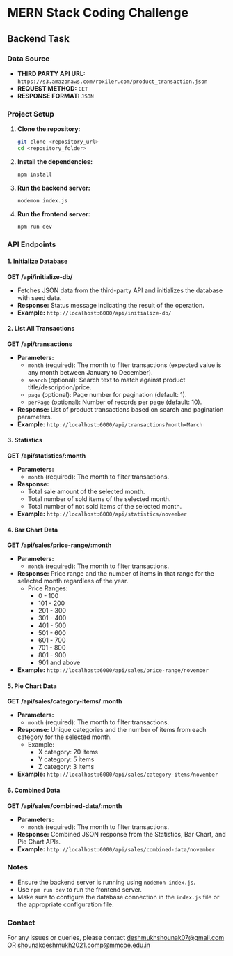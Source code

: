 # MERN Stack Coding Challenge

## Backend Task

### Data Source
- **THIRD PARTY API URL:** `https://s3.amazonaws.com/roxiler.com/product_transaction.json`
- **REQUEST METHOD:** `GET`
- **RESPONSE FORMAT:** `JSON`

### Project Setup

1. **Clone the repository:**
   ```bash
   git clone <repository_url>
   cd <repository_folder>
   ```

2. **Install the dependencies:**
   ```bash
   npm install
   ```

3. **Run the backend server:**
   ```bash
   nodemon index.js
   ```

4. **Run the frontend server:**
   ```bash
   npm run dev
   ```

### API Endpoints

#### 1. Initialize Database
**GET /api/initialize-db/**
- Fetches JSON data from the third-party API and initializes the database with seed data.
- **Response:** Status message indicating the result of the operation.
- **Example:** `http://localhost:6000/api/initialize-db/`

#### 2. List All Transactions
**GET /api/transactions**
- **Parameters:**
  - `month` (required): The month to filter transactions (expected value is any month between January to December).
  - `search` (optional): Search text to match against product title/description/price.
  - `page` (optional): Page number for pagination (default: 1).
  - `perPage` (optional): Number of records per page (default: 10).
- **Response:** List of product transactions based on search and pagination parameters.
- **Example:** `http://localhost:6000/api/transactions?month=March`

#### 3. Statistics
**GET /api/statistics/:month**
- **Parameters:**
  - `month` (required): The month to filter transactions.
- **Response:**
  - Total sale amount of the selected month.
  - Total number of sold items of the selected month.
  - Total number of not sold items of the selected month.
- **Example:** `http://localhost:6000/api/statistics/november`

#### 4. Bar Chart Data
**GET /api/sales/price-range/:month**
- **Parameters:**
  - `month` (required): The month to filter transactions.
- **Response:** Price range and the number of items in that range for the selected month regardless of the year.
  - Price Ranges:
    - 0 - 100
    - 101 - 200
    - 201 - 300
    - 301 - 400
    - 401 - 500
    - 501 - 600
    - 601 - 700
    - 701 - 800
    - 801 - 900
    - 901 and above
- **Example:** `http://localhost:6000/api/sales/price-range/november`

#### 5. Pie Chart Data
**GET /api/sales/category-items/:month**
- **Parameters:**
  - `month` (required): The month to filter transactions.
- **Response:** Unique categories and the number of items from each category for the selected month.
  - Example:
    - X category: 20 items
    - Y category: 5 items
    - Z category: 3 items
- **Example:** `http://localhost:6000/api/sales/category-items/november`

#### 6. Combined Data
**GET /api/sales/combined-data/:month**
- **Parameters:**
  - `month` (required): The month to filter transactions.
- **Response:** Combined JSON response from the Statistics, Bar Chart, and Pie Chart APIs.
- **Example:** `http://localhost:6000/api/sales/combined-data/november`

### Notes
- Ensure the backend server is running using `nodemon index.js`.
- Use `npm run dev` to run the frontend server.
- Make sure to configure the database connection in the `index.js` file or the appropriate configuration file.

### Contact
For any issues or queries, please contact deshmukhshounak07@gmail.com OR shounakdeshmukh2021.comp@mmcoe.edu.in
